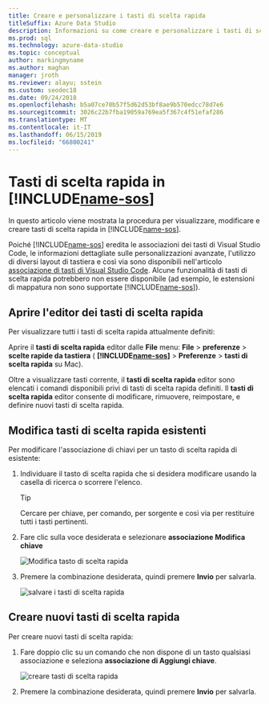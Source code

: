 ```yaml
---
title: Creare e personalizzare i tasti di scelta rapida
titleSuffix: Azure Data Studio
description: Informazioni su come creare e personalizzare i tasti di scelta rapida in Azure Data Studio
ms.prod: sql
ms.technology: azure-data-studio
ms.topic: conceptual
author: markingmyname
ms.author: maghan
manager: jroth
ms.reviewer: alayu; sstein
ms.custom: seodec18
ms.date: 09/24/2018
ms.openlocfilehash: b5a07ce70b57f5d62d53bf8ae9b570edcc78d7e6
ms.sourcegitcommit: 3026c22b7fba19059a769ea5f367c4f51efaf286
ms.translationtype: MT
ms.contentlocale: it-IT
ms.lasthandoff: 06/15/2019
ms.locfileid: "66800241"
---
```

# <a name="keyboard-shortcuts-in-includename-sosincludesname-sosmd"></a>Tasti di scelta rapida in [!INCLUDE[name-sos](../includes/name-sos.md)]

In questo articolo viene mostrata la procedura per visualizzare, modificare e creare tasti di scelta rapida in [!INCLUDE[name-sos](../includes/name-sos-short.md)].

Poiché [!INCLUDE[name-sos](../includes/name-sos-short.md)] eredita le associazioni dei tasti di Visual Studio Code, le informazioni dettagliate sulle personalizzazioni avanzate, l'utilizzo di diversi layout di tastiera e così via sono disponibili nell'articolo [associazione di tasti di Visual Studio Code](https://code.visualstudio.com/docs/getstarted/keybindings). Alcune funzionalità di tasti di scelta rapida potrebbero non essere disponibile (ad esempio, le estensioni di mappatura non sono supportate [!INCLUDE[name-sos](../includes/name-sos-short.md)]).


## <a name="open-the-keyboard-shortcuts-editor"></a>Aprire l'editor dei tasti di scelta rapida

Per visualizzare tutti i tasti di scelta rapida attualmente definiti:

Aprire il **tasti di scelta rapida** editor dalle **File** menu: **File** > **preferenze** > **scelte rapide da tastiera** ( **[!INCLUDE[name-sos](../includes/name-sos-short.md)]**  >   **Preferenze** > **tasti di scelta rapida** su Mac).

Oltre a visualizzare tasti corrente, il **tasti di scelta rapida** editor sono elencati i comandi disponibili privi di tasti di scelta rapida definiti. Il **tasti di scelta rapida** editor consente di modificare, rimuovere, reimpostare, e definire nuovi tasti di scelta rapida.  


## <a name="edit-existing-keyboard-shortcuts"></a>Modifica tasti di scelta rapida esistenti

Per modificare l'associazione di chiavi per un tasto di scelta rapida di esistente:

1. Individuare il tasto di scelta rapida che si desidera modificare usando la casella di ricerca o scorrere l'elenco.
   > [!TIP]
   > Cercare per chiave, per comando, per sorgente e così via per restituire tutti i tasti pertinenti.

1. Fare clic sulla voce desiderata e selezionare **associazione Modifica chiave**

   ![Modifica tasto di scelta rapida](media/keyboard-shortcuts/change-keybinding.png)

1. Premere la combinazione desiderata, quindi premere **Invio** per salvarla. 

   ![salvare i tasti di scelta rapida](media/keyboard-shortcuts/save-keybinding.png)

## <a name="create-new-keyboard-shortcuts"></a>Creare nuovi tasti di scelta rapida

Per creare nuovi tasti di scelta rapida:

1. Fare doppio clic su un comando che non dispone di un tasto qualsiasi associazione e seleziona **associazione di Aggiungi chiave**.

   ![creare tasti di scelta rapida](media/keyboard-shortcuts/add-keybinding.png)

1. Premere la combinazione desiderata, quindi premere **Invio** per salvarla.



